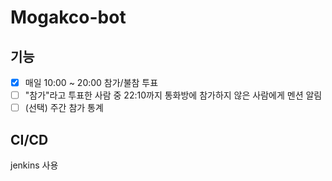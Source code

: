 # Mogakco-bot

## 기능

- [x] 매일 10:00 ~ 20:00 참가/불참 투표
- [ ] "참가"라고 투표한 사람 중 22:10까지 통화방에 참가하지 않은 사람에게 멘션 알림
- [ ] (선택) 주간 참가 통계

## CI/CD

jenkins 사용

